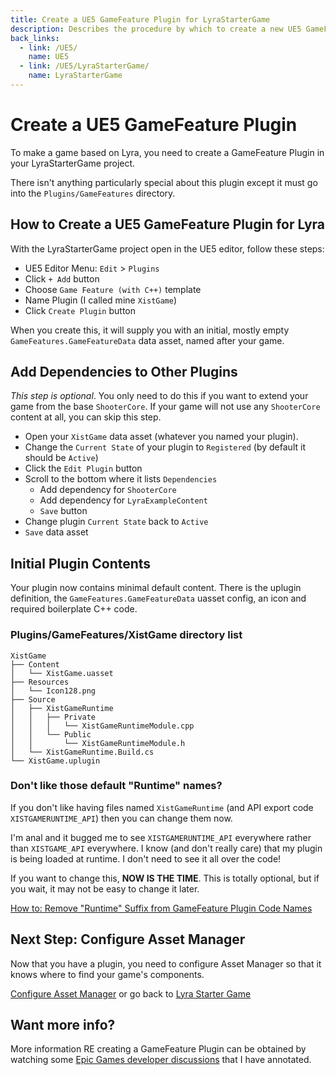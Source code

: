 ```yaml
---
title: Create a UE5 GameFeature Plugin for LyraStarterGame
description: Describes the procedure by which to create a new UE5 GameFeature Plugin for Lyra Starter Game (LyraStarterGame)
back_links:
  - link: /UE5/
    name: UE5
  - link: /UE5/LyraStarterGame/
    name: LyraStarterGame
---
```



# Create a UE5 GameFeature Plugin

To make a game based on Lyra, you need to create a GameFeature Plugin in your LyraStarterGame project.

There isn't anything particularly special about this plugin except it must go into the `Plugins/GameFeatures` directory.


## How to Create a UE5 GameFeature Plugin for Lyra

With the LyraStarterGame project open in the UE5 editor, follow these steps:

- UE5 Editor Menu: `Edit` > `Plugins`
- Click `+ Add` button
- Choose `Game Feature (with C++)` template
- Name Plugin (I called mine `XistGame`)
- Click `Create Plugin` button

When you create this, it will supply you with an initial, mostly empty `GameFeatures.GameFeatureData` data asset, named after your game.


## Add Dependencies to Other Plugins

*This step is optional*.  You only need to do this if you want to extend your game from the base `ShooterCore`.
If your game will not use any `ShooterCore` content at all, you can skip this step.

- Open your `XistGame` data asset (whatever you named your plugin).
- Change the `Current State` of your plugin to `Registered` (by default it should be `Active`)
- Click the `Edit Plugin` button
- Scroll to the bottom where it lists `Dependencies`
  - Add dependency for `ShooterCore`
  - Add dependency for `LyraExampleContent`
  - `Save` button
- Change plugin `Current State` back to `Active`
- `Save` data asset


## Initial Plugin Contents

Your plugin now contains minimal default content.  There is the uplugin definition, the `GameFeatures.GameFeatureData` uasset config, an icon and
required boilerplate C++ code.

### Plugins/GameFeatures/XistGame directory list
```text
XistGame
├── Content
│   └── XistGame.uasset
├── Resources
│   └── Icon128.png
├── Source
│   ├── XistGameRuntime
│   │   ├── Private
│   │   │   └── XistGameRuntimeModule.cpp
│   │   └── Public
│   │       └── XistGameRuntimeModule.h
│   └── XistGameRuntime.Build.cs
└── XistGame.uplugin
```

### Don't like those default "Runtime" names?

If you don't like having files named `XistGameRuntime` (and API export code `XISTGAMERUNTIME_API`)
then you can change them now.

I'm anal and it bugged me to see `XISTGAMERUNTIME_API` everywhere rather than
`XISTGAME_API` everywhere.  I know (and don't really care) that my plugin is being
loaded at runtime.  I don't need to see it all over the code!

If you want to change this, **NOW IS THE TIME**.  This is totally optional,
but if you wait, it may not be easy to change it later.

[How to: Remove "Runtime" Suffix from GameFeature Plugin Code Names](/UE5/GameFeatures/How-To-Remove-GameFeature-Runtime-Code-Suffix)


## Next Step: Configure Asset Manager

Now that you have a plugin, you need to configure Asset Manager so that it knows where to find your game's components.

[Configure Asset Manager](/UE5/LyraStarterGame/Setup/GameFeatureData-AssetManager)
or go back to [Lyra Starter Game](./)


## Want more info?

More information RE creating a GameFeature Plugin can be obtained by watching some
[Epic Games developer discussions](./Epic-Games-Developer-Discussion-References)
that I have annotated.
